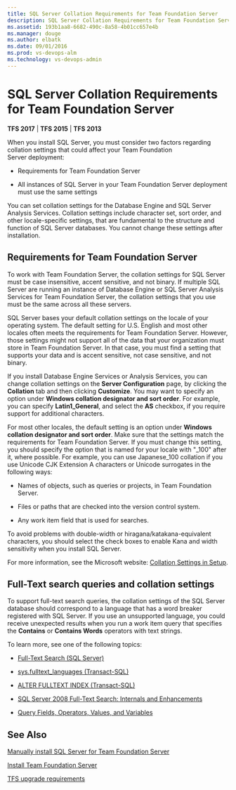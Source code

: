 ```yaml
---
title: SQL Server Collation Requirements for Team Foundation Server
description: SQL Server Collation Requirements for Team Foundation Server
ms.assetid: 193b1aa8-6682-490c-8a58-4b01cc657e4b
ms.manager: douge
ms.author: elbatk
ms.date: 09/01/2016
ms.prod: vs-devops-alm
ms.technology: vs-devops-admin
---
```


# SQL Server Collation Requirements for Team Foundation Server

**TFS 2017** | **TFS 2015** | **TFS 2013**

When you install SQL Server, you must consider two factors regarding collation settings that could affect your Team Foundation Server deployment:

-   Requirements for Team Foundation Server 

-   All instances of SQL Server in your Team Foundation Server deployment must use the same settings

You can set collation settings for the Database Engine and SQL Server Analysis Services. Collation settings include character set, sort order, and other locale-specific settings, that are fundamental to the structure and function of SQL Server databases. You cannot change these settings after installation.

## Requirements for Team Foundation Server

To work with Team Foundation Server, the collation settings for SQL Server must be case insensitive, accent sensitive, and not binary. If multiple SQL Server are running an instance of Database Engine or SQL Server Analysis Services for Team Foundation Server, the collation settings that you use must be the same across all these servers.

SQL Server bases your default collation settings on the locale of your operating system. The default setting for U.S. English and most other locales often meets the requirements for Team Foundation Server. However, those settings might not support all of the data that your organization must store in Team Foundation Server. In that case, you must find a setting that supports your data and is accent sensitive, not case sensitive, and not binary.

If you install Database Engine Services or Analysis Services, you can change collation settings on the **Server Configuration** page, by clicking the **Collation** tab and then clicking **Customize**. You may want to specify an option under **Windows collation designator and sort order**. For example, you can specify **Latin1\_General**, and select the **AS** checkbox, if you require support for additional characters.

For most other locales, the default setting is an option under **Windows collation designator and sort order**. Make sure that the settings match the requirements for Team Foundation Server. If you must change this setting, you should specify the option that is named for your locale with "\_100" after it, where possible. For example, you can use Japanese\_100 collation if you use Unicode CJK Extension A characters or Unicode surrogates in the following ways:

-   Names of objects, such as queries or projects, in Team Foundation Server.

-   Files or paths that are checked into the version control system.

-   Any work item field that is used for searches.

To avoid problems with double-width or hiragana/katakana-equivalent characters, you should select the check boxes to enable Kana and width sensitivity when you install SQL Server.

For more information, see the Microsoft website: [Collation Settings in Setup](https://msdn.microsoft.com/en-us/library/ms143508.aspx).

## Full-Text search queries and collation settings

To support full-text search queries, the collation settings of the SQL Server database should correspond to a language that has a word breaker registered with SQL Server. If you use an unsupported language, you could receive unexpected results when you run a work item query that specifies the **Contains** or **Contains Words** operators with text strings.

To learn more, see one of the following topics:

-   [Full-Text Search (SQL Server)](http://go.microsoft.com/fwlink/?LinkId=247533)

-   [sys.fulltext\_languages (Transact-SQL)](http://go.microsoft.com/fwlink/?LinkId=247534)

-   [ALTER FULLTEXT INDEX (Transact-SQL)](http://go.microsoft.com/fwlink/?LinkId=247535)

-   [SQL Server 2008 Full-Text Search: Internals and Enhancements](http://go.microsoft.com/fwlink/?LinkId=247533)

-   [Query Fields, Operators, Values, and Variables](http://go.microsoft.com/fwlink/?LinkId=248569)

## See Also

[Manually install SQL Server for Team Foundation Server](install-sql-server.md) 

[Install Team Foundation Server](../install-2013/install-tfs.md) 

[TFS upgrade requirements](../../upgrade/upgrade-2013/upgrade-2013-requirements.md) 

